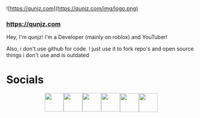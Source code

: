 #
![https://qunjz.com](https://qunjz.com/img/logo.png)
### https://qunjz.com

Hey, I'm qunjz! I'm a Developer (mainly on roblox) and YouTuber!

Also, i don't use github for code. I just use it to fork repo's and open source things i don't use and is outdated

# Socials
<div style="text-align:center"><a href="https://youtube.com/cukegey267" imageanchor="1" style="font-family:Verdana,sans-serif;font-size:15px;text-align:center" target="_blank"><img border="0" height="50" src="https://icons.iconarchive.com/icons/wwalczyszyn/android-style-honeycomb/256/YouTube-icon.png" style="vertical-align:middle" width="50"></a><a href="https://twitter.com/cukejz" imageanchor="1" style="font-family:Verdana,sans-serif;font-size:15px" target="_blank"><img border="0" height="50" src="https://icons.iconarchive.com/icons/graphics-vibe/simple-rounded-social/256/twitter-icon.png" style="vertical-align:middle" width="50"></a><a href="https://qunjz.newgrounds.com/" imageanchor="1" style="font-family:Verdana,sans-serif;font-size:15px" target="_blank"><img border="0" height="50" src="https://pbs.twimg.com/profile_images/875826071211474945/i0_V8-yn_400x400.jpg" style="vertical-align:middle" width="50"></a><a href="https://discord.gg/Jc2wkV7JWW" imageanchor="1" style="font-family:Verdana,sans-serif;font-size:15px" target="_blank"><img border="0" height="50" src="https://www.freepnglogos.com/uploads/discord-logo-png/discord-u0130ndir-oyuncular-u00e7in-sesli-u0130leti-u015fim-u0131-u015fma-5.png" style="vertical-align:middle" width="50"></a><a href="https://github.com/qunjz" imageanchor="1" target="_blank"><img border="0" height="50" src="https://icons.iconarchive.com/icons/limav/flat-gradient-social/256/Github-icon.png" style="vertical-align:middle" width="50"></a><a href="http://yappers.xyz/profile/4-qunjz/" imageanchor="1" target="_blank"><img border="0" height="50" src="https://media.discordapp.net/attachments/856970167455711232/866335084851232778/yappapp.png" style="vertical-align:middle" width="50"></a></div>
